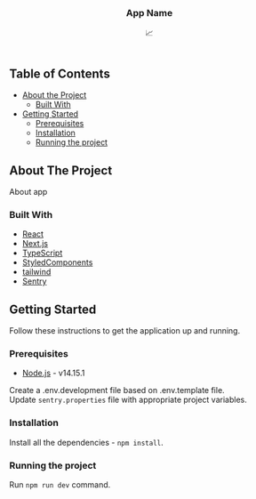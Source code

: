 <br />
<div align="center">

<h3 align="center">App Name</h3>

  <p align="center">
    📈
    <br />
    <br />
  </p>
</div>

## Table of Contents

-   [About the Project](#about-the-project)
    -   [Built With](#built-with)
-   [Getting Started](#getting-started)
    -   [Prerequisites](#prerequisites)
    -   [Installation](#installation)
    -   [Running the project](#running-the-project)

## About The Project

About app

### Built With

-   [React](https://reactjs.org/)
-   [Next.js](https://nextjs.org)
-   [TypeScript](https://www.typescriptlang.org/)
-   [StyledComponents](https://styled-components.com/)
-   [tailwind](https://tailwindcss.com/)
-   [Sentry](https://sentry.io/)

## Getting Started

Follow these instructions to get the application up and running.

### Prerequisites

-   [Node.js](https://nodejs.org/en/download/) - v14.15.1

Create a .env.development file based on .env.template file.
<br/>
Update `sentry.properties` file with appropriate project variables.

### Installation
Install all the dependencies - `npm install`.

### Running the project
Run `npm run dev` command.
